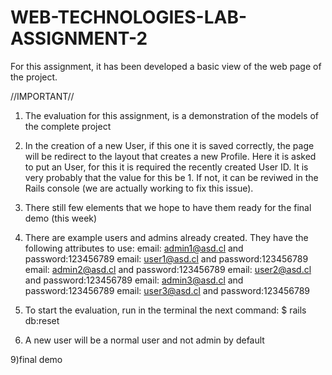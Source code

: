 # WEB-TECHNOLOGIES-LAB-ASSIGNMENT-2

For this assignment, it has been developed a basic view of the web page of the project. 

//IMPORTANT//

1) The evaluation for this assignment, is a demonstration of the models of the complete project 

2) In the creation of a new User, if this one it is saved correctly, the page will be redirect to the layout that creates a new Profile. Here it is asked to put an User, for this it is required the recently created User ID. It is very probably that the value for this be 1. If not, it can be reviwed in the Rails console (we are actually working to fix this issue).

4) There still few elements that we hope to have them ready for the final demo (this week)

5) There are example users and admins already created. They have the following attributes to use:
        email: admin1@asd.cl and password:123456789
        email: user1@asd.cl  and password:123456789
        email: admin2@asd.cl and password:123456789
        email: user2@asd.cl  and password:123456789
        email: admin3@asd.cl and password:123456789
        email: user3@asd.cl  and password:123456789
        
7) To start the evaluation, run in the terminal the next command:
            $ rails db:reset 
            
8) A new user will be a normal user and not admin by default

9)final demo
